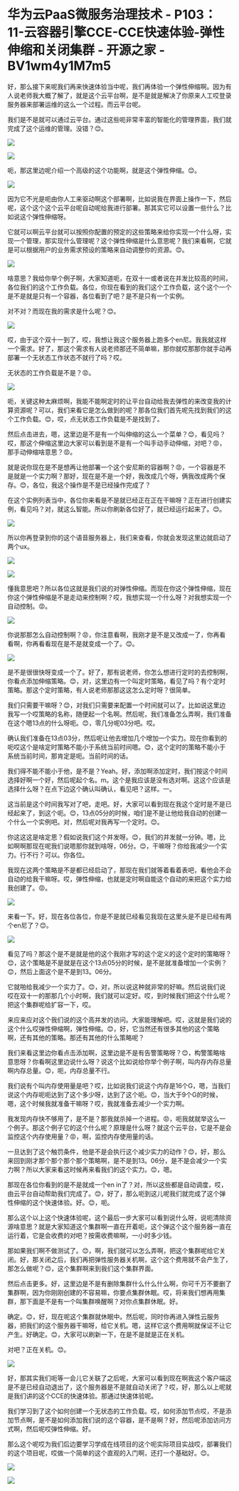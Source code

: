# 华为云PaaS微服务治理技术 - P103：11-云容器引擎CCE-CCE快速体验-弹性伸缩和关闭集群 - 开源之家 - BV1wm4y1M7m5

好，那么接下来呢我们再来快速体验当中呢，我们再体验一个弹性伸缩啊。因为有人说老师我大概了解了，就是这个云平台啊，是不是就是解决了你原来人工哎登录服务器来部署运维的这么一个过程。而云平台呢。

我们是不是就可以通过云平台。通过这些呃非常丰富的智能化的管理界面，我们就完成了这个运维的管理。没错？😊。



![](img/222a62c2ad862e8cbcf524f726000c2d_1.png)

![](img/222a62c2ad862e8cbcf524f726000c2d_2.png)

呃，那这里边呢介绍一个高级的这个功能啊，就是这个弹性伸缩。😊。

![](img/222a62c2ad862e8cbcf524f726000c2d_4.png)

因为它不光是呃由你人工来驱动啊这个部署啊，比如说我在界面上操作一下，然后呢，这个这个这个云平台呢自动呢给我进行部署。那其实它可以设置一些什么？比如说这个弹性伸缩呀。

它就可以啊云平台就可以按照你配置的预定的这些策略来给你实现一个什么呀，实现一个管理，那实现什么管理呢？这个弹性伸缩是什么意思呢？我们来看啊，它就是可以根据用户的业务需求预设的策略来自动调整你的资源。😊。



![](img/222a62c2ad862e8cbcf524f726000c2d_6.png)

啥意思？我给你举个例子啊，大家知道呃，在双十一或者说在并发比较高的时间，各位我们的这个工作负载。各位，你现在看到的我们这个工作负载，这个这个一个是不是就是只有一个容器，各位看到了吧？是不是只有一个实例。

对不对？而现在我的需求是什么呢？😊。

![](img/222a62c2ad862e8cbcf524f726000c2d_8.png)

哎，由于这个双十一到了，哎，我想让我这个服务器上跑多个en尼。我我就这样一个需求。好了，那这个需求有人说老师那还不简单嘛，那你就哎那那你就手动再部署一个无状态工作状态不就行了吗？哎。

无状态的工作负载是不是？😡。

![](img/222a62c2ad862e8cbcf524f726000c2d_10.png)

呃，关键这种太麻烦啊，我能不能啊定时的让平台自动给我去弹性的来改变我的计算资源呢？可以，我们来看它是怎么做到的呢？那各位我们首先呢先找到我们的这个工作负载。😊，哎，点无状态工作负载是不是找到了。

然后点击进去，嗯，这里边是不是有一个叫伸缩的这么一个菜单？😊，看见吗？哎，那这个伸缩这里边大家可以看到是不是有一个叫手动手动伸缩，对吧？😡，那手动伸缩啥意思？😡。

就是说你现在是不是想再让他部署一个这个安尼斯的容器啊？😡，一个容器是不是就是一个实力啊？那好，现在是不是一个好，我改成几个呀，俩我改成两个保存。😊，各位，我这个操作是不是已经操作完成了？

在这个实例列表当中，各位你来看是不是就已经正在正在干嘛呀？正在进行创建实例，看见吗？对，就这么智能。所以你刷新各位好了，就已经运行起来了。😊。



![](img/222a62c2ad862e8cbcf524f726000c2d_12.png)

所以你再登录到你的这个语音服务器上，我们来查看，你就会发现这里边就启动了两个ux。

![](img/222a62c2ad862e8cbcf524f726000c2d_14.png)

![](img/222a62c2ad862e8cbcf524f726000c2d_15.png)

懂我意思吧？所以各位这就是我们说的对弹性伸缩。而现在你这个弹性伸缩，现在你这个弹性伸缩是不是走动来控制啊？哎，我想实现一个什么呀？对我想实现一个自动控制。😡。



![](img/222a62c2ad862e8cbcf524f726000c2d_17.png)

你说那那怎么自动控制啊？😡，你注意看啊，我刚才是不是又改成一了，你再看看啊，你再看看现在是不是就变成一个了。😊。



![](img/222a62c2ad862e8cbcf524f726000c2d_19.png)

是不是很很快呀变成一个了。好了，那有说老师，你怎么想进行定时的去控制啊，你看点添加伸缩策略。😊，对，这里边有一个叫定时策略，看见了吗？有个定时策略。那这个定时策略，有人说老师那那这这怎么定时呀？很简单。

我们只需要干嘛呀？😊，对我们只需要来配置一个时间就可以了。比如说这里边我写一个哎策略的名称，随便起一个名啊。然后呢，我们准备怎么弄啊，我们准备在这个嗯13点的什么呀呃。😊，零几分呢03分吧。哎。

确认我们准备在13点03分，然后呢让他去增加几个增加一个实力。现在你看到的呃哎这个是啥定时策略不能小于系统当前时间嗯。😊，这个定时的策略不能小于系统当前时间，那肯定是呃。当前时间的话。

我们得不能不能小于他，是不是？Yeah。好，添加啊添加定时，我们按这个时间选择好啊一个好，然后呢起个名。m。这个是我应该是没有选对啊。这这个应该是选择什么呀？在点下边这个确认叫确认，看见吧？这样。一。

这当前是这个时间我写对了吧，走吧。好，大家可以看到现在我这个定时是不是已经起来了，到这个呃。😊，13点05分的时候，咱们是不是让他给我自动的创建一个什么一个实例吧。对，然后呢对我再写一个定时。😊。

你这这这是啥定思？假如说我们这个并发呀。😊，我们的并发就一分钟。嗯，比如啊啊那现在呢我们说嗯那你就到啥呀，06分。😊，干嘛呀？你给我减少一个实力。行不行？可以。你各位。

我现在这两个策略是不是都已经启动了，那现在我们就等着看着表吧，看他会不会自动的给我干嘛呀。哎，弹性伸缩，也就是定时啊自能这个自动的来把这个实力给我创建了。😡。



![](img/222a62c2ad862e8cbcf524f726000c2d_21.png)

来看一下。好，现在各位各位，你是不是就已经看见我现在这里头是不是已经有两个en尼了？😊。

![](img/222a62c2ad862e8cbcf524f726000c2d_23.png)

看见了吗？那这个是不是就是他的这个我刚才写的这个定义的这个定时的策略呀？😊，这个策略是不是就是在这个13点05分的时候，是不是就准备增加一个实例？😊，然后上面这个是不是到13。06分。

它就啪给我减少一个实力了。😊，对，所以说这种就非常的好嘛。然后说我们说哎在双十一的那那几个小时啊，我们就可以定好。哎，到时候我们把这个什么呢？把这个集群呢给扩容一下，哎。

来应来应对这个我们说的这个高并发的访问。大家能理解吧。哎，这就是我们说的这个什么哎弹性伸缩啊，弹性伸缩。😊，好，它当然还有很多其他的这个策略啊，还有其他的策略。那还有其他的什么策略呢？

我们来看这里边你看点击添加啊，这里边是不是有告警策略呀？😊，构警策略啥意思呀？你看啊这里边说什么呀？说这个比如说给你举个例子啊，叫内存内存总量啊内存总量。😊，呃，内存总量不行。

我们说有个叫内存使用量是吧？哎，比如说我们说这个内存是16个G，嗯，当我们说这个内存呃呃达到了这个多少呀，达到了这个呃。😊，当大于9个G的时候，嗯，这个时候我就准备干嘛呀？哎，我就准备去减少一个实力啊。

我发现内存快不够用了，是不是？那我就杀掉一个进程。😡，呃我就就举这么一个例子。那这个例子它的这个什么呢？原理是什么呀？就这个云平台，它是不是会监控这个内存使用量？😡，啊，监控内存使用量的话。

一旦达到了这个触罚条件，他是不是会执行这个减少实力的动作？😊，好，那么来回到刚才那个那个那个那个策略啊，是不是到13。06分，是不是会减少一个实力啊？所以大家来看这时候再来看我们的这个实力。😊，嗯。

那现在各位你看到的是不是就成一个en in了？对，所以这些都是自动调度，哎，由云平台自动帮助我们完成了。😊，好了，那么呃到这儿呢我们就完成了这个弹性伸缩的这个快速体验。好。😊，呃。

那么这个以上这个快速体验呢，这个最后一步大家可以看到说什么呀，说呃清除资源啥意思？就是大家知道这个集群啊一直在开着呃，这个弹这个这个服务器一直在运行着，它是会收费的对吧？按需收费嘛啊，一小时多少钱。

那如果我们啊不做测试了。😊，啊，我们就可以怎么弄啊，把这个集群呢给它关闭。好，那关闭之后，我们再把弹性服务器关机啊，这个这个费用就不会产生了，那怎么做呢？😊，这个集群啊来到我们这个集群界面。

然后点击更多。好，这里边是不是有删除集群什么什么什么啊，你可千万不要删了集群啊，因为你刚刚创建的不容易嘛，你要点集群休眠。哎，将来我们想再用集群，那下面是不是有一个叫集群唤醒啊？对你点集群休眠。好。

确定。😊，好，现在呢这个集群就休眠中。然后呢，同时你再进入弹性云服务器，把我们的这个服务器干嘛呀，给它关机。嗯，这样它这个费用啊就保证不让它产生。好确定。😊，大家可以刷新一下，在是不是就是正在关机。

对吧？正在关机。😊。

![](img/222a62c2ad862e8cbcf524f726000c2d_25.png)

好，那其实我们呃等一会儿它关联了之后呢，大家可以看到现在啊我这个客户端这是不是已经自动退出了，这个服务器是不是就自动关闭了？哎，好，那么以上呢就是我们讲的这个CCE的快速体验。那通过快速体验呢。

我们学习到了这个如何创建一个无状态的工作负载。哎，如何添加节点哎，不是添加节点啊，是不是如何添加我们说的这个容器，是不是啊？好，然后呢添加访问方式啊，然后呢哎弹性伸缩。好。

那么这个呢哎为我们后边要学习学成在线项目的这个呃实际项目实战哎，部署我们的这个项目呢，哎做一个简单的这个直观的入门啊，还打一个基础好。😊。



![](img/222a62c2ad862e8cbcf524f726000c2d_27.png)

![](img/222a62c2ad862e8cbcf524f726000c2d_28.png)